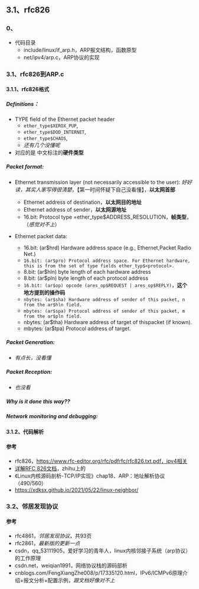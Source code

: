 ## 3.1、rfc826

### 0、

+ 代码目录
  + include/linux/if_arp.h，ARP报文结构，函数原型
  + net/ipv4/arp.c，ARP协议的实现

### 3.1、rfc826到ARP.c

#### 3.1.1、rfc826格式

##### Definitions：

+ TYPE field of the Ethernet packet header
  +  `ether_type$XEROX_PUP`, 
  + `ether_type$DOD_INTERNET`, 
  + `ether_type$CHAOS`,
  + *还有几个没懂呢*
+ 对应的是 中文标注的**硬件类型**

##### Packet format:

+ Ethernet transmission layer (not necessarily accessible to
  the user):  *好好读，其实人家写得很清楚*，【第一时间怀疑下自己没看懂】，**以太网首部**
  + Ethernet address of destination，**以太网目的地址**
  + Ethernet address of sender，**以太网源地址**
  + 16.bit: Protocol type =ether_type$ADDRESS_RESOLUTION，**帧类型**，（*感觉对不上*）

+ Ethernet packet data:
  + 16.bit: (ar$hrd) Hardware address space (e.g., Ethernet,Packet Radio Net.)
  + `16.bit: (ar$pro) Protocol address space. For Ethernet
    hardware, this is from the set of type
    fields ether_typ$<protocol>.`
  + 8.bit: (ar$hln) byte length of each hardware address
  + 8.bit: (ar$pln) byte length of each protocol address
  + `16.bit: (ar$op) opcode (ares_op$REQUEST | ares_op$REPLY)`，**这个地方提到的操作码**
  + `nbytes: (ar$sha) Hardware address of sender of this packet, n from the ar$hln field.`
  + `mbytes: (ar$spa) Protocol address of sender of this packet, m from the ar$pln field.`
  + nbytes: (ar$tha) Hardware address of target of thispacket (if known).
  + mbytes: (ar$tpa) Protocol address of target.

##### Packet Generation:

+ *有点长，没看懂*

##### Packet Reception:

+ *也没看*

##### Why is it done this way??

##### Network monitoring and debugging:



#### 3.1.2、代码解析

#### 参考

+ rfc826，https://www.rfc-editor.org/rfc/pdfrfc/rfc826.txt.pdf，ipv4相关
+ [详解RFC 826文档](https://zhuanlan.zhihu.com/p/427573801)，zhihu上的
+ 《Linux内核源码剖析-TCP/IP实现》chap18、ARP：地址解析协议  （490/560）
+ https://xdksx.github.io/2021/05/22/linux-neighbor/

### 3.2、邻居发现协议

#### 参考

+ rfc4861，*邻居发现协议*，共93页
+ rfc2861，*最新版的更新一点*
+ csdn，qq_53111905，爱好学习的青年人，linux内核邻接子系统（arp协议）的工作原理
+ csdn.net，weiqian1991，网络协议栈的源码部析
+ cnblogs.com/FengXiangZhe008/p/17335120.html，IPv6/ICMPv6原理介绍+报文分析+配置示例，*跟文档好像对不上*